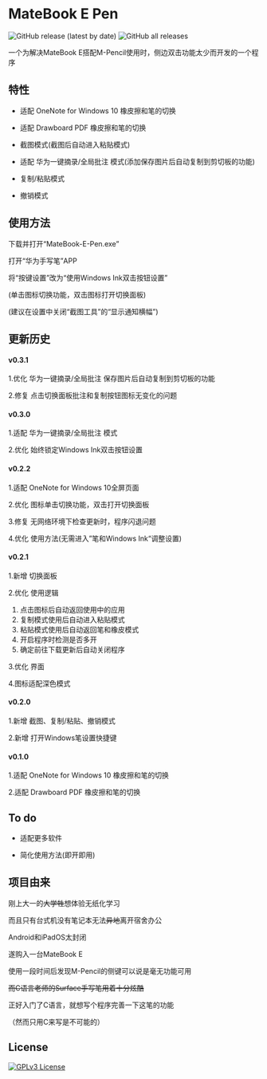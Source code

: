 
# MateBook E Pen

![GitHub release (latest by date)](https://img.shields.io/github/v/release/eiyooooo/MateBook-E-Pen)
![GitHub all releases](https://img.shields.io/github/downloads/eiyooooo/MateBook-E-Pen/total)

一个为解决MateBook E搭配M-Pencil使用时，侧边双击功能太少而开发的一个程序


## 特性

- 适配 OneNote for Windows 10 橡皮擦和笔的切换

- 适配 Drawboard PDF 橡皮擦和笔的切换

- 截图模式(截图后自动进入粘贴模式)

- 适配 华为一键摘录/全局批注 模式(添加保存图片后自动复制到剪切板的功能)

- 复制/粘贴模式

- 撤销模式

## 使用方法
下载并打开“MateBook-E-Pen.exe”

打开“华为手写笔”APP

将“按键设置”改为“使用Windows Ink双击按钮设置”

(单击图标切换功能，双击图标打开切换面板)

(建议在设置中关闭“截图工具”的“显示通知横幅”)

## 更新历史

#### v0.3.1

1.优化 华为一键摘录/全局批注 保存图片后自动复制到剪切板的功能

2.修复 点击切换面板批注和复制按钮图标无变化的问题

#### v0.3.0

1.适配 华为一键摘录/全局批注 模式

2.优化 始终锁定Windows Ink双击按钮设置

#### v0.2.2

1.适配 OneNote for Windows 10全屏页面

2.优化 图标单击切换功能，双击打开切换面板

3.修复 无网络环境下检查更新时，程序闪退问题

4.优化 使用方法(无需进入”笔和Windows Ink“调整设置)

#### v0.2.1
1.新增 切换面板

2.优化 使用逻辑

  1. 点击图标后自动返回使用中的应用
  2. 复制模式使用后自动进入粘贴模式
  3. 粘贴模式使用后自动返回笔和橡皮模式
  4. 开启程序时检测是否多开
  5. 确定前往下载更新后自动关闭程序
  
3.优化 界面

4.图标适配深色模式

#### v0.2.0
1.新增 截图、复制/粘贴、撤销模式

2.新增 打开Windows笔设置快捷键

#### v0.1.0
1.适配 OneNote for Windows 10 橡皮擦和笔的切换

2.适配 Drawboard PDF 橡皮擦和笔的切换

## To do

- 适配更多软件

- 简化使用方法(即开即用)


## 项目由来
刚上大一的~~大学牲~~想体验无纸化学习

而且只有台式机没有笔记本无法~~异地~~离开宿舍办公

Android和iPadOS太封闭

遂购入一台MateBook E

使用一段时间后发现M-Pencil的侧键可以说是毫无功能可用

~~而C语言老师的Surface手写笔用着十分炫酷~~

正好入门了C语言，就想写个程序完善一下这笔的功能

（然而只用C来写是不可能的）


## License


[![GPLv3 License](https://img.shields.io/badge/License-GPL%20v3-yellow.svg)](https://opensource.org/licenses/)
